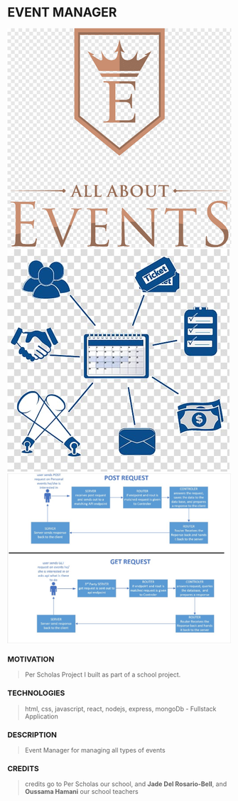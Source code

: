 #  EVENT MANAGER 

<img src="./frontend/public/png-transparent-logo.png" />
<img src="./frontend/public/event-management-planning-business-event.png" />
<img src="./frontend/public/ERD.jpg" />

### MOTIVATION

> Per Scholas Project I built as part of a school project.

### TECHNOLOGIES
>html, css, javascript, react, nodejs, express, mongoDb - Fullstack Application

### DESCRIPTION
> Event Manager for managing all types of events 


### CREDITS
> credits go to Per Scholas our school, and **Jade Del Rosario-Bell**, and **Oussama Hamani** our school teachers 
